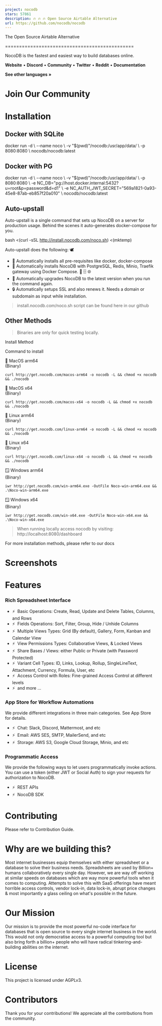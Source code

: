 ```yaml
---
project: nocodb
stars: 57861
description: 🔥 🔥 🔥 Open Source Airtable Alternative
url: https://github.com/nocodb/nocodb
---
```


  
The Open Source Airtable Alternative  



==============================================

NocoDB is the fastest and easiest way to build databases online.

**Website** • **Discord** • **Community** • **Twitter** • **Reddit** • **Documentation**

**See other languages »**

Join Our Community
==================

Installation
============

Docker with SQLite
------------------

docker run -d \\
  --name noco \\
  -v "$(pwd)"/nocodb:/usr/app/data/ \\
  -p 8080:8080 \\
  nocodb/nocodb:latest

Docker with PG
--------------

docker run -d \\
  --name noco \\
  -v "$(pwd)"/nocodb:/usr/app/data/ \\
  -p 8080:8080 \\
  -e NC\_DB="pg://host.docker.internal:5432?u=root&p=password&d=d1" \\
  -e NC\_AUTH\_JWT\_SECRET="569a1821-0a93-45e8-87ab-eb857f20a010" \\
  nocodb/nocodb:latest

Auto-upstall
------------

Auto-upstall is a single command that sets up NocoDB on a server for production usage. Behind the scenes it auto-generates docker-compose for you.

bash <(curl -sSL http://install.nocodb.com/noco.sh) <(mktemp)

Auto-upstall does the following: 🕊

-   🐳 Automatically installs all pre-requisites like docker, docker-compose
-   🚀 Automatically installs NocoDB with PostgreSQL, Redis, Minio, Traefik gateway using Docker Compose. 🐘 🗄️ 🌐
-   🔄 Automatically upgrades NocoDB to the latest version when you run the command again.
-   🔒 Automatically setups SSL and also renews it. Needs a domain or subdomain as input while installation.

> install.nocodb.com/noco.sh script can be found here in our github

Other Methods
-------------

> Binaries are only for quick testing locally.

Install Method

Command to install

🍏 MacOS arm64  
(Binary)

`curl http://get.nocodb.com/macos-arm64 -o nocodb -L && chmod +x nocodb && ./nocodb`

🍏 MacOS x64  
(Binary)

`curl http://get.nocodb.com/macos-x64 -o nocodb -L && chmod +x nocodb && ./nocodb`

🐧 Linux arm64  
(Binary)

`curl http://get.nocodb.com/linux-arm64 -o nocodb -L && chmod +x nocodb && ./nocodb`

🐧 Linux x64  
(Binary)

`curl http://get.nocodb.com/linux-x64 -o nocodb -L && chmod +x nocodb && ./nocodb`

🪟 Windows arm64  
(Binary)

`iwr http://get.nocodb.com/win-arm64.exe -OutFile Noco-win-arm64.exe && .\Noco-win-arm64.exe`

🪟 Windows x64  
(Binary)

`iwr http://get.nocodb.com/win-x64.exe -OutFile Noco-win-x64.exe && .\Noco-win-x64.exe`

> When running locally access nocodb by visiting: http://localhost:8080/dashboard

For more installation methods, please refer to our docs

Screenshots
===========

Features
========

### Rich Spreadsheet Interface

-   ⚡  Basic Operations: Create, Read, Update and Delete Tables, Columns, and Rows
-   ⚡  Fields Operations: Sort, Filter, Group, Hide / Unhide Columns
-   ⚡  Multiple Views Types: Grid (By default), Gallery, Form, Kanban and Calendar View
-   ⚡  View Permissions Types: Collaborative Views, & Locked Views
-   ⚡  Share Bases / Views: either Public or Private (with Password Protected)
-   ⚡  Variant Cell Types: ID, Links, Lookup, Rollup, SingleLineText, Attachment, Currency, Formula, User, etc
-   ⚡  Access Control with Roles: Fine-grained Access Control at different levels
-   ⚡  and more ...

### App Store for Workflow Automations

We provide different integrations in three main categories. See App Store for details.

-   ⚡  Chat: Slack, Discord, Mattermost, and etc
-   ⚡  Email: AWS SES, SMTP, MailerSend, and etc
-   ⚡  Storage: AWS S3, Google Cloud Storage, Minio, and etc

### Programmatic Access

We provide the following ways to let users programmatically invoke actions. You can use a token (either JWT or Social Auth) to sign your requests for authorization to NocoDB.

-   ⚡  REST APIs
-   ⚡  NocoDB SDK

Contributing
============

Please refer to Contribution Guide.

Why are we building this?
=========================

Most internet businesses equip themselves with either spreadsheet or a database to solve their business needs. Spreadsheets are used by Billion+ humans collaboratively every single day. However, we are way off working at similar speeds on databases which are way more powerful tools when it comes to computing. Attempts to solve this with SaaS offerings have meant horrible access controls, vendor lock-in, data lock-in, abrupt price changes & most importantly a glass ceiling on what's possible in the future.

Our Mission
===========

Our mission is to provide the most powerful no-code interface for databases that is open source to every single internet business in the world. This would not only democratise access to a powerful computing tool but also bring forth a billion+ people who will have radical tinkering-and-building abilities on the internet.

License
=======

This project is licensed under AGPLv3.

Contributors
============

Thank you for your contributions! We appreciate all the contributions from the community.
